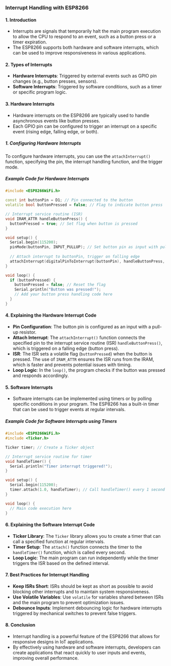 ### **Interrupt Handling with ESP8266**

#### 1. **Introduction**
- Interrupts are signals that temporarily halt the main program execution to allow the CPU to respond to an event, such as a button press or a timer expiration.
- The ESP8266 supports both hardware and software interrupts, which can be used to improve responsiveness in various applications.

#### 2. **Types of Interrupts**
- **Hardware Interrupts**: Triggered by external events such as GPIO pin changes (e.g., button presses, sensors).
- **Software Interrupts**: Triggered by software conditions, such as a timer or specific program logic.

#### 3. **Hardware Interrupts**
- Hardware interrupts on the ESP8266 are typically used to handle asynchronous events like button presses.
- Each GPIO pin can be configured to trigger an interrupt on a specific event (rising edge, falling edge, or both).

##### 1. **Configuring Hardware Interrupts**
To configure hardware interrupts, you can use the `attachInterrupt()` function, specifying the pin, the interrupt handling function, and the trigger mode.

##### Example Code for Hardware Interrupts
```cpp
#include <ESP8266WiFi.h>

const int buttonPin = D1; // Pin connected to the button
volatile bool buttonPressed = false; // Flag to indicate button press

// Interrupt service routine (ISR)
void IRAM_ATTR handleButtonPress() {
  buttonPressed = true; // Set flag when button is pressed
}

void setup() {
  Serial.begin(115200);
  pinMode(buttonPin, INPUT_PULLUP); // Set button pin as input with pull-up resistor
  
  // Attach interrupt to buttonPin, trigger on falling edge
  attachInterrupt(digitalPinToInterrupt(buttonPin), handleButtonPress, FALLING);
}

void loop() {
  if (buttonPressed) {
    buttonPressed = false; // Reset the flag
    Serial.println("Button was pressed!");
    // Add your button press handling code here
  }
}
```

#### 4. **Explaining the Hardware Interrupt Code**
- **Pin Configuration**: The button pin is configured as an input with a pull-up resistor.
- **Attach Interrupt**: The `attachInterrupt()` function connects the specified pin to the interrupt service routine (ISR) `handleButtonPress()`, which is triggered on a falling edge (button press).
- **ISR**: The ISR sets a volatile flag (`buttonPressed`) when the button is pressed. The use of `IRAM_ATTR` ensures the ISR runs from the IRAM, which is faster and prevents potential issues with timing.
- **Loop Logic**: In the `loop()`, the program checks if the button was pressed and responds accordingly.

#### 5. **Software Interrupts**
- Software interrupts can be implemented using timers or by polling specific conditions in your program. The ESP8266 has a built-in timer that can be used to trigger events at regular intervals.

##### Example Code for Software Interrupts using Timers
```cpp
#include <ESP8266WiFi.h>
#include <Ticker.h>

Ticker timer; // Create a Ticker object

// Interrupt service routine for timer
void handleTimer() {
  Serial.println("Timer interrupt triggered!");
}

void setup() {
  Serial.begin(115200);
  timer.attach(1.0, handleTimer); // Call handleTimer() every 1 second
}

void loop() {
  // Main code execution here
}
```

#### 6. **Explaining the Software Interrupt Code**
- **Ticker Library**: The `Ticker` library allows you to create a timer that can call a specified function at regular intervals.
- **Timer Setup**: The `attach()` function connects the timer to the `handleTimer()` function, which is called every second.
- **Loop Logic**: The main program can run independently while the timer triggers the ISR based on the defined interval.

#### 7. **Best Practices for Interrupt Handling**
- **Keep ISRs Short**: ISRs should be kept as short as possible to avoid blocking other interrupts and to maintain system responsiveness.
- **Use Volatile Variables**: Use `volatile` for variables shared between ISRs and the main program to prevent optimization issues.
- **Debounce Inputs**: Implement debouncing logic for hardware interrupts triggered by mechanical switches to prevent false triggers.

#### 8. **Conclusion**
- Interrupt handling is a powerful feature of the ESP8266 that allows for responsive designs in IoT applications.
- By effectively using hardware and software interrupts, developers can create applications that react quickly to user inputs and events, improving overall performance.

